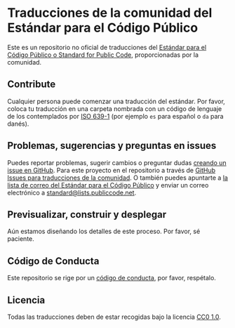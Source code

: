 # Traducciones de la comunidad del Estándar para el Código Público

Este es un repositorio no oficial de traducciones del [Estándar para el Código Público o Standard for Public Code](https://standard.publiccode.net), proporcionadas por la comunidad.

## Contribute

Cualquier persona puede comenzar una traducción del estándar. Por favor, coloca tu traducción en una carpeta nombrada con un código de lenguaje de los contemplados por [ISO 639-1](https://en.wikipedia.org/wiki/List_of_ISO_639-1_codes) (por ejemplo `es` para español o `da` para danés).

## Problemas, sugerencias y preguntas en issues

Puedes reportar problemas, sugerir cambios o preguntar dudas [creando un issue en GitHub](https://help.github.com/articles/creating-an-issue/). Para este proyecto en el repositorio a través de [GitHub Issues para traducciones de la comunidad](https://github.com/publiccodenet/community-translations-standard/issues).
O también puedes apuntarte a [la lista de correo del Estándar para el Código Público](https://lists.publiccode.net/mailman/postorius/lists/standard.lists.publiccode.net/) y enviar un correo electrónico a [standard@lists.publiccode.net](mailto:standard@lists.publiccode.net).

## Previsualizar, construir y desplegar

Aún estamos diseñando los detalles de este proceso. Por favor, sé paciente.

## Código de Conducta

Este repositorio se rige por un [código de conducta](CODE_OF_CONDUCT.md), por favor, respétalo.

## Licencia

Todas las traducciones deben de estar recogidas bajo la licencia [CC0 1.0](LICENSE).

